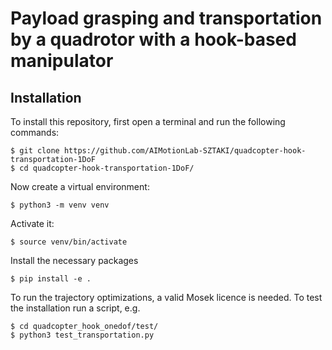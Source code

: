 # Payload grasping and transportation by a quadrotor with a hook-based manipulator

## Installation
To install this repository, first open a terminal and run the following commands:
```
$ git clone https://github.com/AIMotionLab-SZTAKI/quadcopter-hook-transportation-1DoF
$ cd quadcopter-hook-transportation-1DoF/
```
Now create a virtual environment:
```
$ python3 -m venv venv
```
Activate it:
```
$ source venv/bin/activate
```
Install the necessary packages
```
$ pip install -e .
```
To run the trajectory optimizations, a valid Mosek licence is needed.
To test the installation run a script, e.g.
```
$ cd quadcopter_hook_onedof/test/
$ python3 test_transportation.py
```
